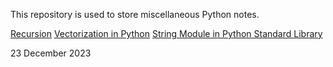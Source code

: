 This repository is used to store miscellaneous Python notes.

[Recursion](https://nbviewer.org/github/stevenkhwun/Python_Notes/blob/main/Recursion.ipynb)
[Vectorization in Python](https://nbviewer.org/github/stevenkhwun/Python_Notes/blob/main/Vectorization.ipynb)
[String Module in Python Standard Library](https://nbviewer.org/github/stevenkhwun/Python_Notes/blob/main/String.ipynb)

23 December 2023